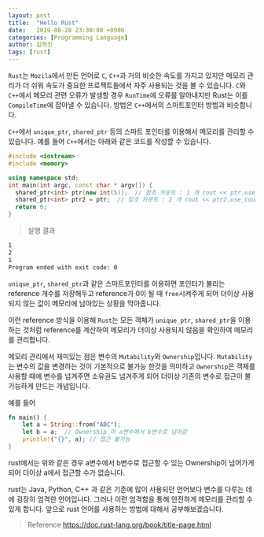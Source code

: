 ```yaml
---
layout: post
title:  "Hello Rust"
date:   2019-08-28 23:30:00 +0900
categories: [Programming Language]
author: 김혁진
tags: [rust]
---
```


`Rust`는 `Mozila`에서 만든 언어로 `C`, `C++`과 거의 비슷한 속도를 가지고 있지만 메모리 관리가 더 쉬워 속도가 중요한 프로젝트들에서 자주 사용되는 것을 볼 수 있습니다.
`C`와 `C++`에서 메모리 관련 오류가 발생할 경우 `RunTime`에 오류를 알아내지만 Rust는  이를 `CompileTime`에 잡아낼 수 있습니다.  방법은 `C++`에서의 스마트포인터 방법과 비슷합니다.

`C++`에서 `unique_ptr`, `shared_ptr` 등의 스마트 포인터를 이용해서 메모리를 관리할 수 있습니다.  예를 들어 `C++`에서는 아래와 같은 코드를 작성할 수 있습니다.
```cpp
#include <iostream>
#include <memory>

using namespace std;
int main(int argc, const char * argv[]) {
  shared_ptr<int> ptr(new int(5));  // 참조 카운트 : 1 개 cout << ptr.use_count() << endl;  // 참조 카운트 출력  1     {
  shared_ptr<int> ptr2 = ptr;  // 참조 카운트 : 2 개 cout << ptr2.use_count() << endl;  // 참조 카운트 출력  2 }  // Scope 종료 -> 참조카운트 감소     cout << ptr.use_count() << endl;  // 참조 카운트 출력  1
  return 0;
}
```
> 실행 결과
```bash
1
2
1
Program ended with exit code: 0
```
`unique_ptr`, `shared_ptr`과 같은 스마트포인터를 이용하면 포인터가 불리는 reference 개수를 저장해두고 reference가 0이 될 때
`free`시켜주게 되어 더이상 사용되지 않는 값이 메모리에 남아있는 상황을 막아줍니다.

이런 reference 방식을 이용해 `Rust`는 모든 객체가 `unique_ptr`, `shared_ptr`을 이용하는 것처럼 reference를 계산하여 메모리가 더이상 사용되지 않음을 확인하여 메모리를 관리합니다.

메모리 관리에서 재미있는 점은 변수의 `Mutability`와 `Ownership`입니다. `Mutability`는 변수의 값을 변경하는 것이 기본적으로 불가능 한것을 의미하고 `Ownership`은 객체를 사용할 때에 변수를 넘겨주면 소유권도 넘겨주게 되어 더이상 기존의 변수로 접근이 불가능하게 만드는 개념입니다.

예를 들어
```rust
fn main() {
    let a = String::from("ABC");
    let b = a;  // Ownership 이 a변수에서 b변수로 넘어감
    println!("{}", a); // 접근 불가능
}
```
rust에서는  위와 같은 경우 a변수에서 b변수로 접근할 수 있는 Ownership이 넘어가게 되어 더이상 a에서 접근할 수가 없습니다.

rust는 Java, Python, C++ 과 같은 기존에 많이 사용되던 언어보다 변수를 다루는 데에 굉장히 엄격한 언어입니다. 그러나 이런 엄격함을 통해 안전하게 메모리를 관리할 수 있게 합니다. 앞으로 rust 언어를 사용하는 방법에 대해서 공부해보겠습니다.

> Reference
> https://doc.rust-lang.org/book/title-page.html

[rust_page]: https://doc.rust-lang.org/book/title-page.html